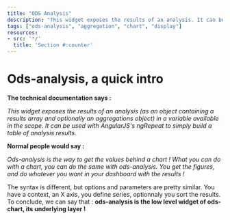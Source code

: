 ```yaml
---
title: "ODS Analysis"
description: "This widget exposes the results of an analysis. It can be used to display aggregations like sums, averages, min or max of numerical values, as a table, a custom chart or advanced KPIs."
tags: ["ods-analysis", "aggregation", "chart", "display"]
resources:
- src: '*/'
  title: 'Section #:counter'
---
```



# Ods-analysis, a quick intro

**The technical documentation says :**

_This widget exposes the results of an analysis (as an object containing a results array and optionally an aggregations object) in a variable available in the scope. It can be used with AngularJS's ngRepeat to simply build a table of analysis results._

**Normal people would say :**

_Ods-analysis is the way to get the values behind a chart ! What you can do with a chart, you can do the same with ods-analysis. You get the figures, and do whatever you want in your dashboard with the results !_

The syntax is different, but options and parameters are pretty similar. You have a context, an X axis, you define series, optionnaly you sort the results.
To conclude, we can say that : **ods-analysis is the low level widget of ods-chart, its underlying layer !**

